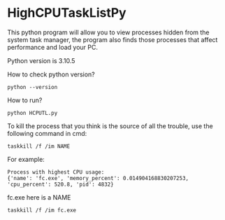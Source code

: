 # HighCPUTaskListPy

This python program will allow you to view processes hidden from the system task manager, 
the program also finds those processes that affect performance and load your PC.

Python version is 3.10.5


How to check python version?
```
python --version
```

How to run?
```
python HCPUTL.py
```

To kill the process that you think is the source of all the trouble, use the following command in cmd:
```
taskkill /f /im NAME
```

For example:
```
Process with highest CPU usage:
{'name': 'fc.exe', 'memory_percent': 0.014904168830207253, 'cpu_percent': 520.8, 'pid': 4832}
```
fc.exe here is a NAME

```
taskkill /f /im fc.exe
```

